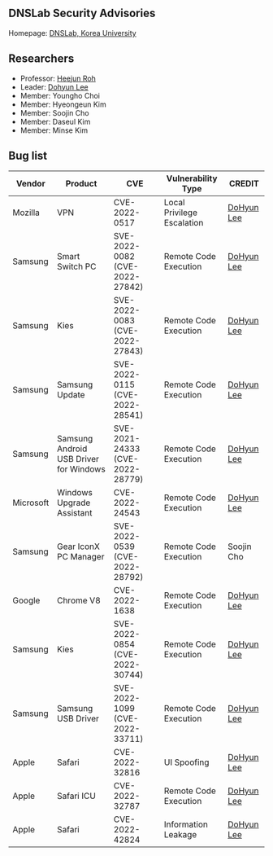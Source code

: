 ## DNSLab Security Advisories

Homepage: [DNSLab, Korea University](https://dnslab.korea.ac.kr/)

## Researchers

- Professor: [Heejun Roh](https://dnslab.korea.ac.kr/professor/)
- Leader: [Dohyun Lee](https://twitter.com/l33d0hyun)
- Member: Youngho Choi
- Member: Hyeongeun Kim
- Member: Soojin Cho
- Member: Daseul Kim
- Member: Minse Kim


## Bug list

| Vendor  | Product | CVE           | Vulnerability Type         | CREDIT |
| ------- | ------- | ------------- | -------------------------- | ------- |
| Mozilla | VPN     | CVE-2022-0517 | Local Privilege Escalation | [DoHyun Lee](https://twitter.com/l33d0hyun) |
| Samsung | Smart Switch PC     | SVE-2022-0082 (CVE-2022-27842) | Remote Code Execution | [DoHyun Lee](https://twitter.com/l33d0hyun) |
| Samsung | Kies     | SVE-2022-0083 (CVE-2022-27843) | Remote Code Execution | [DoHyun Lee](https://twitter.com/l33d0hyun) |
| Samsung | Samsung Update     | SVE-2022-0115 (CVE-2022-28541) | Remote Code Execution | [DoHyun Lee](https://twitter.com/l33d0hyun) |
| Samsung | Samsung Android USB Driver for Windows     | SVE-2021-24333 (CVE-2022-28779) | Remote Code Execution | [DoHyun Lee](https://twitter.com/l33d0hyun) |
| Microsoft | Windows Upgrade Assistant     | CVE-2022-24543 | Remote Code Execution | [DoHyun Lee](https://twitter.com/l33d0hyun) |
| Samsung | Gear IconX PC Manager     | SVE-2022-0539 (CVE-2022-28792) | Remote Code Execution | Soojin Cho |
| Google | Chrome V8     | CVE-2022-1638 | Remote Code Execution | [DoHyun Lee](https://twitter.com/l33d0hyun) |
| Samsung | Kies     | SVE-2022-0854 (CVE-2022-30744) | Remote Code Execution | [DoHyun Lee](https://twitter.com/l33d0hyun) |
| Samsung | Samsung USB Driver     | SVE-2022-1099 (CVE-2022-33711) | Remote Code Execution | [DoHyun Lee](https://twitter.com/l33d0hyun) |
| Apple | Safari     | CVE-2022-32816 | UI Spoofing | [DoHyun Lee](https://twitter.com/l33d0hyun) |
| Apple | Safari ICU     | CVE-2022-32787 | Remote Code Execution | [DoHyun Lee](https://twitter.com/l33d0hyun) |
| Apple | Safari     | CVE-2022-42824 | Information Leakage | [DoHyun Lee](https://twitter.com/l33d0hyun) |
